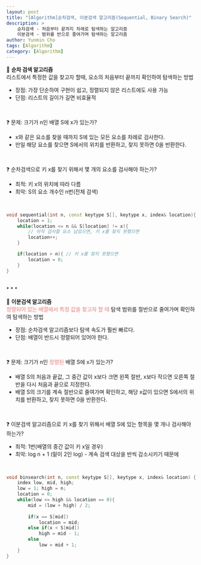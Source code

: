 ```yaml
---
layout: post
title: "[Algorithm]순차검색, 이분검색 알고리즘(Sequential, Binary Search)"
description: >
    순차검색 - 처음부터 끝까지 차례로 탐색하는 알고리즘  
    이분검색 - 범위를 반으로 줄여가며 탐색하는 알고리즘
author: Yunmin Cho
tags: [Algorithm]
category: [Algorithm]
---  
```


📌 __순차 검색 알고리즘__   
리스트에서 특정한 값을 찾고자 할때, 요소의 처음부터 끝까지 확인하여 탐색하는 방법  
- 장점: 가장 단순하여 구현이 쉽고, 정렬되지 않은 리스트에도 사용 가능  
- 단점: 리스트의 길이가 길면 비효율적  

<br/>

❓ 문제: 크기가 n인 배열 S에 x가 있는가?   
- x와 같은 요소를 찾을 때까지 S에 있는 모든 요소를 차례로 검사한다.  
- 만일 해당 요소를 찾으면 S에서의 위치를 반환하고, 찾지 못하면 0을 반환한다.  

<br/>

❓ 순차검색으로 키 x를 찾기 위해서 몇 개의 요소를 검사해야 하는가?  
- 최적: 키 x의 위치에 따라 다름  
- 최악: S의 요소 개수인 n번(전체 검색)  

<br/>  

~~~c++
void sequential(int n, const keytype S[], keytype x, index& location){
    location = 1;
    while(location <= n && S[location] != x){ 
        // 아직 검사할 요소 남았으면, 키 x를 찾지 못했으면
        location++;
    }

    if(location > n){ // 키 x를 찾지 못했으면
        location = 0;
    }
}
~~~  

<br/>  
* * *  
<br/>  

📌 __이분검색 알고리즘__  
<span style="color: #F57C7C">정렬되어 있는 배열에서 특정 값을 찾고자 할 때 </span> 탐색 범위를 절반으로 줄여가며 확인하여 탐색하는 방법  

- 장점: 순차검색 알고리즘보다 탐색 속도가 훨씬 빠르다.  
- 단점: 배열이 반드시 정렬되어 있어야 한다.  

<br/>  

❓ 문제: 크기가 n인 <span style="color: #F57C7C">정렬된</span> 배열 S에 x가 있는가?  
- 배열 S의 처음과 끝값, 그 중간 값이 x보다 크면 왼쪽 절반, x보다 작으면 오른쪽 절반을 다시 처음과 끝으로 지정한다.  
- 배열 S의 크기를 계속 절반으로 줄여가며 확인하고, 해당 x값이 있으면 S에서의 위치를 반환하고, 찾지 못하면 0을 반환한다.  

<br/>

❓ 이분검색 알고리즘으로 키 x를 찾기 위해서 배열 S에 있는 항목을 몇 개나 검사해야 하는가?  
- 최적: 1번(배열의 중간 값이 키 x일 경우)  
- 최악: log n + 1 (밑이 2인 log) - 계속 검색 대상을 반씩 감소시키기 때문에  

<br/>  

~~~c++
void binsearch(int n, const keytype S[], keytype x, index& location) {
    index low, mid, high;
    low = 1; high = n;
    location = 0;
    while(low <= high && location == 0){
        mid = (low + high) / 2;
        
        if(x == S[mid])
            location = mid;  
        else if(x < S[mid])  
            high = mid - 1;  
        else
            low = mid + 1;
    }
}
~~~